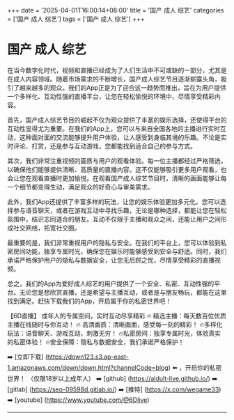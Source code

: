 +++
date = '2025-04-01T16:00:14+08:00'
title = '国产 成人 综艺'
categories = ['国产 成人 综艺']
tags = ['国产 成人 综艺']
+++

# 国产 成人 综艺

在当今数字化时代，视频和直播已经成为了人们生活中不可或缺的一部分，尤其是在成人内容领域。随着市场需求的不断增长，国产成人综艺节目逐渐崭露头角，吸引了越来越多的观众。我们的App正是为了迎合这一趋势而推出，旨在为用户提供一个多样化、互动性强的直播平台，让您在轻松愉悦的环境中，尽情享受精彩内容。

首先，国产成人综艺节目的崛起不仅为观众提供了丰富的娱乐选择，还使得平台的互动性显得尤为重要。在我们的App上，您可以与来自全国各地的主播进行实时互动，这种面对面的交流能够提升用户体验，让人感受到身临其境的乐趣。不论是实时评论、打赏，还是参与互动游戏，您都能找到适合自己的参与方式。

其次，我们非常注重视频的画质与用户的观看体验。每一位主播都经过严格筛选，以确保他们能够提供清晰、高质量的直播内容。这不仅能够吸引更多用户观看，也会让您在观看直播时更加愉悦。在观看国产成人综艺节目时，清晰的画面能够让每一个细节都变得生动，满足观众的好奇心与审美需求。

此外，我们App还提供了丰富多样的玩法，让您的娱乐体验更加多元化。您可以选择参与语音聊天，或者在游戏互动中寻找乐趣，无论是哪种选择，都能让您在轻松氛围中，结识志同道合的朋友。互动不仅限于主播和观众之间，还能让用户之间形成社交网络，拓宽社交圈。

最重要的是，我们非常重视用户的隐私与安全。在我们的平台上，您可以体验到私密房间功能，独享专属时光，确保您在娱乐时能够感受到安全与舒适。同时，我们承诺严格保护用户的隐私与数据安全，让您无后顾之忧，尽情享受精彩的直播视频。

总之，我们的App为爱好成人综艺的用户提供了一个安全、私密、互动性强的平台。无论您是想欣赏直播，还是希望与主播互动，或者是与朋友畅玩，都能在这里找到满足。赶快下载我们的App，开启属于你的私密世界吧！

【6D直播】
成年人的专属空间，实时互动尽享精彩
🔥 精选主播：每天数百位优质主播在线随时与你互动！
🔥 高清画质：清晰画面，感受每一刻的精彩！
🔥多样化玩法：语音聊天、游戏互动，刺激无穷！
🔥私密房间：独享专属时光，体验真实的私密体验！
🔥安全保障：隐私与数据安全，我们承诺严格保护！

➡️ [立即下载] (https://down123.s3.ap-east-1.amazonaws.com/down/down.html?channelCode=blog) ⬅️ ，开启你的私密世界！
（仅限18岁以上成年人）
➡️ [github] (https://aldult-live.github.io/)
➡️ [gitlab] (https://seo-09598d.gitlab.io/)
➡️ [推特] (https://x.com/wegame33)
➡️ [youtube] (https://www.youtube.com/@6Dlive)

---
